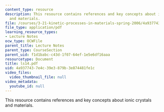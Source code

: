 ```yaml
---
content_type: resource
description: This resource contains references and key concepts about ionic crystals
  and materials.
file: /courses/3-21-kinetic-processes-in-materials-spring-2006/4a9377437e4c39e3879b3e874481fe1c_ls14.pdf
file_type: application/pdf
learning_resource_types:
- Lecture Notes
ocw_type: OCWFile
parent_title: Lecture Notes
parent_type: CourseSection
parent_uid: f1d1babc-c43d-1f07-64ef-1e5e6df16aaa
resourcetype: Document
title: ls14.pdf
uid: 4a937743-7e4c-39e3-879b-3e874481fe1c
video_files:
  video_thumbnail_file: null
video_metadata:
  youtube_id: null
---
```

This resource contains references and key concepts about ionic crystals and materials.

